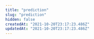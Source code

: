 ```yaml
---
title: "prediction"
slug: "prediction"
hidden: false
createdAt: "2021-10-20T23:17:23.486Z"
updatedAt: "2021-10-20T23:17:23.486Z"
---
```

